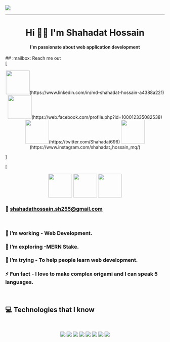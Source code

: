 <div><img src="https://i.ibb.co/n00swgj/Shahadat-s-Banner.jpg"></div>
<hr>
<h1 align="center">
Hi 👋🏻 I'm Shahadat Hossain
</h1>
</hr>
<h4 align="center"> I'm passionate about web application development </h4>
## :mailbox: Reach me out

<br />
[<p align="center">
 <img height="75" src="https://i.ibb.co/nbPXvDd/linkdin.png">(https://www.linkedin.com/in/md-shahadat-hossain-a4388a221)
<img height="75" src="https://i.ibb.co/PNhK96g/facebook.png">(https://web.facebook.com/profile.php?id=100012335082538)
<img height="75" src="https://i.ibb.co/RTJFD8x/twitter.png">(https://twitter.com/Shahadat696)
<img height="75" src="https://i.ibb.co/pZnH98X/instagram.png">(https://www.instagram.com/shahadat_hossain_mq/) </p>]

[<p align="center">
 [<img height="75" src="https://i.ibb.co/nbPXvDd/linkdin.png">](https://www.linkedin.com/in/md-shahadat-hossain-a4388a221/)
[<img height="75" src="https://i.ibb.co/PNhK96g/facebook.png">](https://web.facebook.com/profile.php?id=100012335082538/)
[<img height="75" src="https://github.com/mir-hussain/mir-hussain/blob/main/images/icons/Twitter.png"> </p>](https://twitter.com/_mir_hussain_)


### 📧 shahadathossain.sh255@gmail.com
<br />


### 🔭 I’m working - Web Development. 
### 🌱 I’m exploring -MERN Stake.  
### 🤔 I’m trying - To help people learn web development. 
### ⚡ Fun fact - I love to make complex origami and I can speak 5 languages.



<br />

## :computer: Technologies that I know
<br>
<p align="center">
<img src="https://github.com/mir-hussain/mir-hussain/blob/main/images/icons/HTML.png"/>
<img src="https://github.com/mir-hussain/mir-hussain/blob/main/images/icons/css.png"/>
<img src="https://github.com/mir-hussain/mir-hussain/blob/main/images/icons/JavaScript.png"/>
<img src="https://github.com/mir-hussain/mir-hussain/blob/main/images/icons/react.png"/>
<img src="https://github.com/mir-hussain/mir-hussain/blob/main/images/icons/tailwind.png"/>
<img src="https://github.com/mir-hussain/mir-hussain/blob/main/images/icons/Bootsrap.png"/>
<img src="https://github.com/mir-hussain/mir-hussain/blob/main/images/icons/node.png"/>
<img src="https://github.com/mir-hussain/mir-hussain/blob/main/images/icons/express.png"/>
</p><br/>





